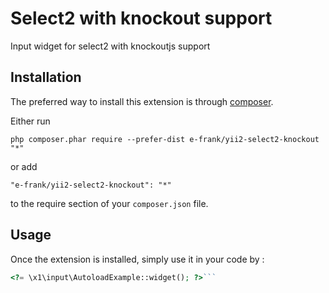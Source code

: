 Select2 with knockout support
=============================
Input widget for select2 with knockoutjs support

Installation
------------

The preferred way to install this extension is through [composer](http://getcomposer.org/download/).

Either run

```
php composer.phar require --prefer-dist e-frank/yii2-select2-knockout "*"
```

or add

```
"e-frank/yii2-select2-knockout": "*"
```

to the require section of your `composer.json` file.


Usage
-----

Once the extension is installed, simply use it in your code by  :

```php
<?= \x1\input\AutoloadExample::widget(); ?>```